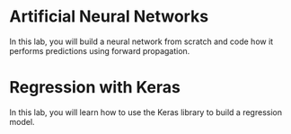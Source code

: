 # Artificial Neural Networks

In this lab, you will build a neural network from scratch and code how it performs predictions using forward propagation.

# Regression with Keras
In this lab, you will learn how to use the Keras library to build a regression model.
